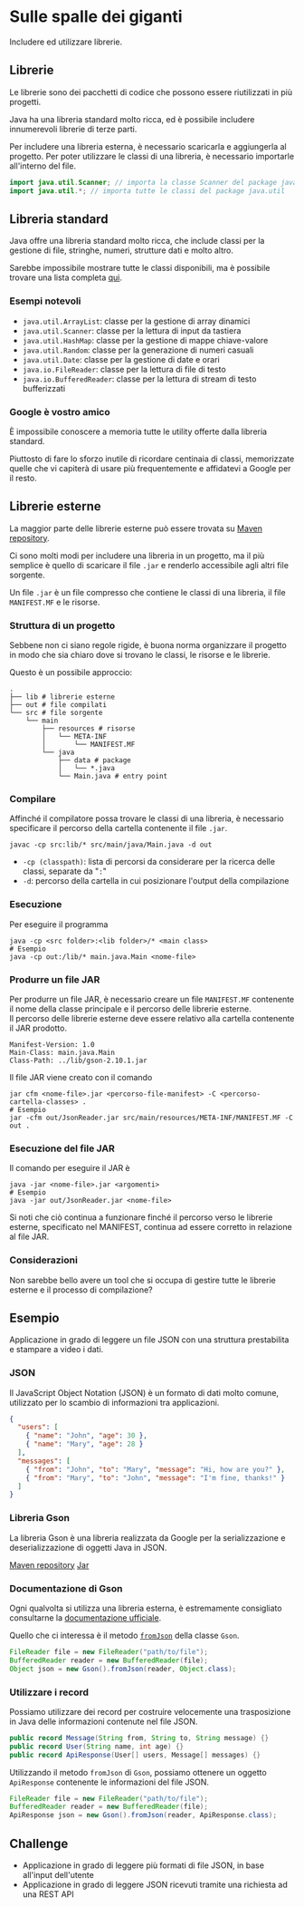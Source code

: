 # Sulle spalle dei giganti

Includere ed utilizzare librerie.

<!-- New section -->

## Librerie

Le librerie sono dei pacchetti di codice che possono essere riutilizzati in più progetti.

Java ha una libreria standard molto ricca, ed è possibile includere innumerevoli librerie di terze parti.

<!-- .element: class="fragment" data-fragment-index="1" -->

Per includere una libreria esterna, è necessario scaricarla e aggiungerla al progetto.
Per poter utilizzare le classi di una libreria, è necessario importarle all'interno del file.

<!-- .element: class="fragment" data-fragment-index="2" -->

```java
import java.util.Scanner; // importa la classe Scanner del package java.util
import java.util.*; // importa tutte le classi del package java.util
```

<!-- .element: class="fragment" data-fragment-index="2" -->

<!-- New section -->

## Libreria standard

Java offre una libreria standard molto ricca, che include classi per la gestione di file, stringhe, numeri, strutture dati e molto altro.

Sarebbe impossibile mostrare tutte le classi disponibili, ma è possibile trovare una lista completa [qui](https://docs.oracle.com/javase/17/docs/api/).

<!-- .element: class="fragment" -->

<!-- New subsection -->

### Esempi notevoli

- `java.util.ArrayList`: classe per la gestione di array dinamici
- `java.util.Scanner`: classe per la lettura di input da tastiera
- `java.util.HashMap`: classe per la gestione di mappe chiave-valore
- `java.util.Random`: classe per la generazione di numeri casuali
- `java.util.Date`: classe per la gestione di date e orari
- `java.io.FileReader`: classe per la lettura di file di testo
- `java.io.BufferedReader`: classe per la lettura di stream di testo bufferizzati

<!-- New subsection -->

### Google è vostro amico

È impossibile conoscere a memoria tutte le utility offerte dalla libreria standard.

Piuttosto di fare lo sforzo inutile di ricordare centinaia di classi, memorizzate quelle che vi capiterà di usare più frequentemente e affidatevi a Google per il resto.

<!-- .element: class="fragment" -->

<!-- New section -->

## Librerie esterne

La maggior parte delle librerie esterne può essere trovata su [Maven repository](https://mvnrepository.com/).

Ci sono molti modi per includere una libreria in un progetto, ma il più semplice è quello di scaricare il file `.jar` e renderlo accessibile agli altri file sorgente.

<!-- .element: class="fragment" -->

Un file `.jar` è un file compresso che contiene le classi di una libreria, il file `MANIFEST.MF` e le risorse.

<!-- .element: class="fragment" -->

<!-- New subsection -->

### Struttura di un progetto

Sebbene non ci siano regole rigide, è buona norma organizzare il progetto in modo che sia chiaro dove si trovano le classi, le risorse e le librerie.

<div class="cols">

Questo è un possibile approccio:

```shell
.
├── lib # librerie esterne
├── out # file compilati
└── src # file sorgente
    └── main
        ├── resources # risorse
        │   └── META-INF
        │       └── MANIFEST.MF
        └── java
            ├── data # package
            │   └── *.java
            └── Main.java # entry point
```

</div>

<!-- .element: class="fragment cols" -->

<!-- New subsection -->

### Compilare

Affinché il compilatore possa trovare le classi di una libreria, è necessario specificare il percorso della cartella contenente il file `.jar`.

```shell
javac -cp src:lib/* src/main/java/Main.java -d out
```

- `-cp (classpath)`: lista di percorsi da considerare per la ricerca delle classi, separate da "`:`"
- `-d`: percorso della cartella in cui posizionare l'output della compilazione

<!-- New subsection -->

### Esecuzione

Per eseguire il programma

```shell
java -cp <src folder>:<lib folder>/* <main class>
# Esempio
java -cp out:/lib/* main.java.Main <nome-file>
```

<!-- New subsection -->

### Produrre un file JAR

Per produrre un file JAR, è necessario creare un file `MANIFEST.MF` contenente il nome della classe principale e il percorso delle librerie esterne.  
Il percorso delle librerie esterne deve essere relativo alla cartella contenente il JAR prodotto.

```shell
Manifest-Version: 1.0
Main-Class: main.java.Main
Class-Path: ../lib/gson-2.10.1.jar
```

<!-- .element: class="fragment" data-fragment-index="1" -->

Il file JAR viene creato con il comando

<!-- .element: class="fragment" data-fragment-index="2" -->

```shell
jar cfm <nome-file>.jar <percorso-file-manifest> -C <percorso-cartella-classes> .
# Esempio
jar -cfm out/JsonReader.jar src/main/resources/META-INF/MANIFEST.MF -C out .
```

<!-- .element: class="fragment" data-fragment-index="2" -->

<!-- New subsection -->

### Esecuzione del file JAR

Il comando per eseguire il JAR è

```shell
java -jar <nome-file>.jar <argomenti>
# Esempio
java -jar out/JsonReader.jar <nome-file>
```

Si noti che ciò continua a funzionare finché il percorso verso le librerie esterne, specificato nel MANIFEST, continua ad essere corretto in relazione al file JAR.

<!-- .element: class="fragment" -->

<!-- New subsection -->

### Considerazioni

Non sarebbe bello avere un tool che si occupa di gestire tutte le librerie esterne e il processo di compilazione?

<!-- New section -->

## Esempio

Applicazione in grado di leggere un file JSON con una struttura prestabilita e stampare a video i dati.

<!-- New subsection -->

### JSON

Il JavaScript Object Notation (JSON) è un formato di dati molto comune, utilizzato per lo scambio di informazioni tra applicazioni.

```json
{
  "users": [
    { "name": "John", "age": 30 },
    { "name": "Mary", "age": 28 }
  ],
  "messages": [
    { "from": "John", "to": "Mary", "message": "Hi, how are you?" },
    { "from": "Mary", "to": "John", "message": "I'm fine, thanks!" }
  ]
}
```

<!-- New subsection -->

### Libreria Gson

La libreria Gson è una libreria realizzata da Google per la serializzazione e deserializzazione di oggetti Java in JSON.

[Maven repository](https://mvnrepository.com/artifact/com.google.code.gson/gson/2.10.1)
[Jar](https://repo1.maven.org/maven2/com/google/code/gson/gson/2.10.1/gson-2.10.1.jar)

<!-- New subsection -->

### Documentazione di Gson

Ogni qualvolta si utilizza una libreria esterna, è estremamente consigliato consultarne la [documentazione ufficiale](https://github.com/google/gson/blob/master/UserGuide.md).

Quello che ci interessa è il metodo [`fromJson`](https://github.com/google/gson/blob/1da826dc6c8eb85ad9ed97e120823428fe1236f4/gson/src/main/java/com/google/gson/Gson.java#L1076) della classe `Gson`.

```java
FileReader file = new FileReader("path/to/file");
BufferedReader reader = new BufferedReader(file);
Object json = new Gson().fromJson(reader, Object.class);
```

<!-- New subsection -->

### Utilizzare i record

Possiamo utilizzare dei record per costruire velocemente una trasposizione in Java delle informazioni contenute nel file JSON.

```java
public record Message(String from, String to, String message) {}
public record User(String name, int age) {}
public record ApiResponse(User[] users, Message[] messages) {}
```

Utilizzando il metodo `fromJson` di `Gson`, possiamo ottenere un oggetto `ApiResponse` contenente le informazioni del file JSON.

<!-- .element: class="fragment" data-fragment-index="1" -->

```java
FileReader file = new FileReader("path/to/file");
BufferedReader reader = new BufferedReader(file);
ApiResponse json = new Gson().fromJson(reader, ApiResponse.class);
```

<!-- .element: class="fragment" data-fragment-index="1" -->

<!-- New section -->

## Challenge

- Applicazione in grado di leggere più formati di file JSON, in base all'input dell'utente
- Applicazione in grado di leggere JSON ricevuti tramite una richiesta ad una REST API

